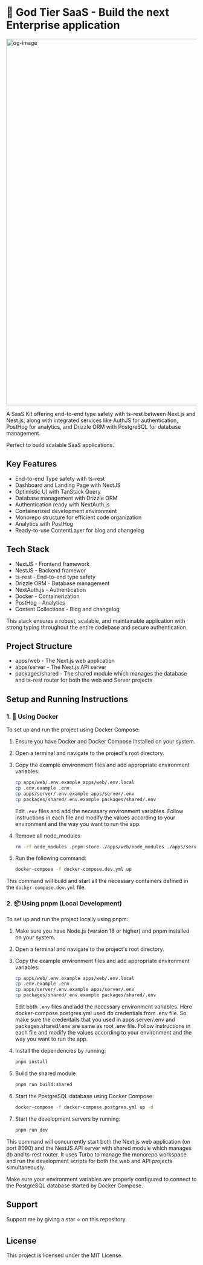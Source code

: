 # 🚀 God Tier SaaS - Build the next Enterprise application

<img width="967" alt="og-image" src="https://github.com/user-attachments/assets/e8eb63e5-beda-44c3-876c-fe173ec1e4d6">

A SaaS Kit offering end-to-end type safety with ts-rest between Next.js and Nest.js, along with integrated services like AuthJS for authentication, PostHog for analytics, and Drizzle ORM with PostgreSQL for database management.

Perfect to build scalable SaaS applications.

## Key Features

- End-to-end Type safety with ts-rest
- Dashboard and Landing Page with NextJS
- Optimistic UI with TanStack Query
- Database management with Drizzle ORM
- Authentication ready with NextAuth.js
- Containerized development environment
- Monorepo structure for efficient code organization
- Analytics with PostHog
- Ready-to-use ContentLayer for blog and changelog


## Tech Stack
- NextJS  - Frontend framework
- NestJS  - Backend framewor
- ts-rest - End-to-end type safety
- Drizzle ORM - Database management
- NextAuth.js - Authentication
- Docker - Containerization
- PostHog - Analytics
- Content Collections - Blog and changelog

This stack ensures a robust, scalable, and maintainable application with strong typing throughout the entire codebase and secure authentication.

## Project Structure

- apps/web - The Next.js web application
- apps/server - The Nest.js API server
- packages/shared - The shared module which manages the database and ts-rest router for both the web and Server projects

## Setup and Running Instructions

### 1. 🐳 Using Docker

To set up and run the project using Docker Compose:

1. Ensure you have Docker and Docker Compose installed on your system.
2. Open a terminal and navigate to the project's root directory.
3. Copy the example environment files and add appropriate environment variables:

   ```bash
   cp apps/web/.env.example apps/web/.env.local
   cp .env.example .env
   cp apps/server/.env.example apps/server/.env
   cp packages/shared/.env.example packages/shared/.env
   ```

   Edit `.env` files and add the necessary environment variables. Follow instructions in each file and modify the values according to your environment and the way you want to run the app.

4. Remove all node_modules

   ```bash
   rm -rf node_modules .pnpm-store ./apps/web/node_modules ./apps/server/node_modules ./packages/shared/node_modules ./apps/server/dist pg_data
   ```

5. Run the following command:

   ```bash
   docker-compose -f docker-compose.dev.yml up
   ```

This command will build and start all the necessary containers defined in the `docker-compose.dev.yml` file.

### 2. 📦 Using pnpm (Local Development)

To set up and run the project locally using pnpm:

1. Make sure you have Node.js (version 18 or higher) and pnpm installed on your system.
2. Open a terminal and navigate to the project's root directory.
3. Copy the example environment files and add appropriate environment variables:

   ```bash
   cp apps/web/.env.example apps/web/.env.local
   cp .env.example .env
   cp apps/server/.env.example apps/server/.env
   cp packages/shared/.env.example packages/shared/.env
   ```

   Edit both `.env` files and add the necessary environment variables. Here docker-compose.postgres.yml used db credentials from .env file. So make sure the credentails that you used in apps.server/.env and packages.shared/.env are same as root .env file. Follow instructions in each file and modify the values according to your environment and the way you want to run the app.

4. Install the dependencies by running:

   ```bash
   pnpm install
   ```

5. Build the shared module

   ```bash
   pnpm run build:shared 
   ```

6. Start the PostgreSQL database using Docker Compose:

   ```bash
   docker-compose -f docker-compose.postgres.yml up -d
   ```

7. Start the development servers by running:

   ```bash
   pnpm run dev
   ```

This command will concurrently start both the Next.js web application (on port 8090) and the NestJS API server with shared module which manages db and ts-rest router. It uses Turbo to manage the monorepo workspace and run the development scripts for both the web and API projects simultaneously.

Make sure your environment variables are properly configured to connect to the PostgreSQL database started by Docker Compose.

## Support

Support me by giving a star ⭐ on this repository.

## License

This project is licensed under the MIT License.